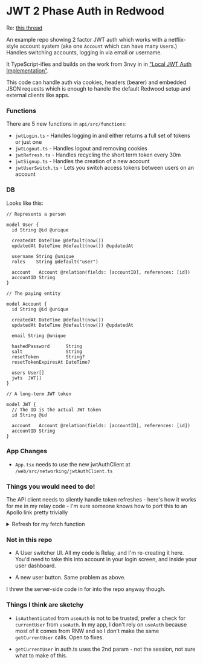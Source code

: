 # JWT 2 Phase Auth in Redwood

Re: [this thread](https://community.redwoodjs.com/t/example-app-multi-user-local-jwt-authentication/3007)

An example repo showing 2 factor JWT auth which works with a netflix-style account system (aka one `Account` which can have many `User`s.) Handles switching accounts, logging in via email or username.

It TypeScript-ifies and builds on the work from 3nvy in in ["Local JWT Auth Implementation"](https://community.redwoodjs.com/t/local-jwt-auth-implementation/1359/7).

This code can handle auth via cookies, headers (bearer) and embedded JSON requests which is enough to handle the default Redwood setup and external clients like apps.

### Functions

There are 5 new functions in `api/src/functions`:

- `jwtLogin.ts` - Handles logging in and either returns a full set of tokens or just one
- `jwtLogout.ts` - Handles logout and removing cookies
- `jwtRefresh.ts` - Handles recycling the short term token every 30m
- `jwtSignup.ts` - Handles the creation of a new account
- `jwtUserSwitch.ts` - Lets you switch access tokens between users on an account

### DB

Looks like this:

```prisma
// Represents a person

model User {
  id String @id @unique

  createdAt DateTime @default(now())
  updatedAt DateTime @default(now()) @updatedAt

  username String @unique
  roles    String @default("user")

  account   Account @relation(fields: [accountID], references: [id])
  accountID String
}

// The paying entity

model Account {
  id String @id @unique

  createdAt DateTime @default(now())
  updatedAt DateTime @default(now()) @updatedAt

  email String @unique

  hashedPassword      String
  salt                String
  resetToken          String?
  resetTokenExpiresAt DateTime?

  users User[]
  jwts  JWT[]
}

// A long-term JWT token

model JWT {
  // The ID is the actual JWT token
  id String @id

  account   Account @relation(fields: [accountID], references: [id])
  accountID String
}
```

### App Changes

- `App.tsx` needs to use the new jwtAuthClient at `/web/src/networking/jwtAuthClient.ts`

### Things you would need to do!

The API client needs to silently handle token refreshes - here's how it works for me in my relay code - I'm sure someone knows how to port this to an Apollo link pretty trivially

<details>
  <summary>Refresh for my fetch function</summary>


```ts
if (user) {
  let token = user.accessToken
  const refresh = user.refreshToken

  const { exp } = jwt_decode<JwtPayload>(token)

  // Checks if access token has expired and refresh tokens before proceeding
  if (exp * 1000 < Date.now()) {
    const apiURL = (path: string) => `${global.RWJS_API_URL}/${path}`

    // Send off the long-term JWT in order to ask for a new access token
    const res = await fetch(apiURL("jwtRefresh"), { headers: { Authorization: `Bearer ${refresh}`, "auth-provider": "custom" } })
    const data = await res.json()

    if (res.ok) {
      localStorage.setItem("myAppAuth", JSON.stringify(data))
      token = data.accessToken

    } else {
      console.error("JWT refresh failed")
      console.error(data)
      localStorage.removeItem("myAppAuth")
    }
  }

  if (token) {
    // We either pass the main token of the new revised refresh token
    headers["authorization"] = `Bearer ${token}`
    headers["auth-provider"] = "custom"
  }
}
```

</details>


### Not in this repo

- A User switcher UI. All my code is Relay, and I'm re-creating it here. You'd need to take this into account in your login screen, and inside your user dashboard.

- A new user button. Same problem as above.

I threw the server-side code in for into the repo anyway though.

### Things I think are sketchy

- `isAuthenticated` from `useAuth` is not to be trusted, prefer a check for `currentUser` from `useAuth`. In my app, I don't rely on `useAuth` because most of it comes from RNW and so I don't make the same `getCurrentUser` calls. Open to fixes.

- `getCurrentUser` in auth.ts uses the 2nd param - not the session, not sure what to make of this.
